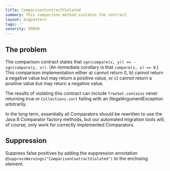 ```yaml
---
title: ComparisonContractViolated
summary: This comparison method violates the contract
layout: bugpattern
tags: ''
severity: ERROR
---
```


<!--
*** AUTO-GENERATED, DO NOT MODIFY ***
To make changes, edit the @BugPattern annotation or the explanation in docs/bugpattern.
-->


## The problem
The comparison contract states that `sgn(compare(x, y)) == -sgn(compare(y, x))`.
(An immediate corollary is that `compare(x, x) == 0`.) This comparison
implementation either a) cannot return 0, b) cannot return a negative value but
may return a positive value, or c) cannot return a positive value but may return
a negative value.

The results of violating this contract can include `TreeSet.contains` never
returning true or `Collections.sort` failing with an IllegalArgumentException
arbitrarily.

In the long term, essentially all Comparators should be rewritten to use the
Java 8 Comparator factory methods, but our automated migration tools will, of
course, only work for correctly implemented Comparators.

## Suppression
Suppress false positives by adding the suppression annotation `@SuppressWarnings("ComparisonContractViolated")` to the enclosing element.
